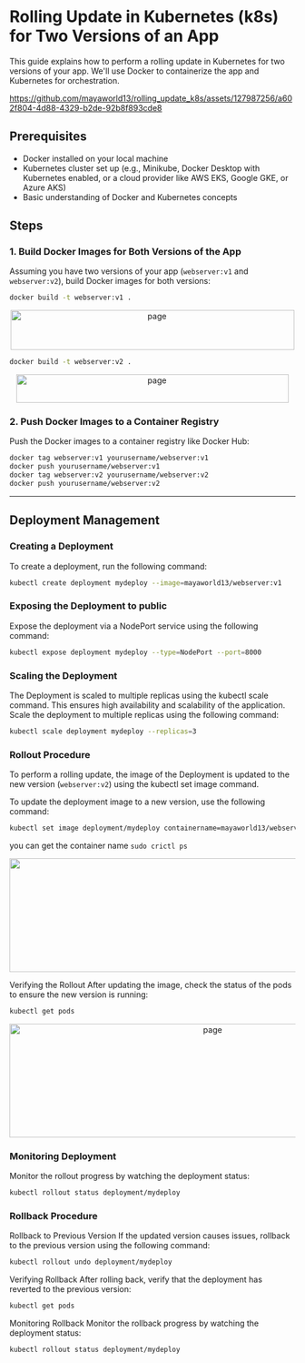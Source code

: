 # Rolling Update in Kubernetes (k8s) for Two Versions of an App

This guide explains how to perform a rolling update in Kubernetes for two versions of your app. We'll use Docker to containerize the app and Kubernetes for orchestration.


https://github.com/mayaworld13/rolling_update_k8s/assets/127987256/a602f804-4d88-4329-b2de-92b8f893cde8


## Prerequisites

- Docker installed on your local machine
- Kubernetes cluster set up (e.g., Minikube, Docker Desktop with Kubernetes enabled, or a cloud provider like AWS EKS, Google GKE, or Azure AKS)
- Basic understanding of Docker and Kubernetes concepts

## Steps

### 1. Build Docker Images for Both Versions of the App

Assuming you have two versions of your app (`webserver:v1` and `webserver:v2`), build Docker images for both versions:

```bash
docker build -t webserver:v1 .
```
<p align="center">
  <img src="https://github.com/mayaworld13/rolling_update_k8s/assets/127987256/ed353a15-194c-42c1-995a-ab4701f6d2bc" alt="page" width="500" height="70" />
</p>


```bash
docker build -t webserver:v2 .
```
<p align="center">
  <img src="https://github.com/mayaworld13/rolling_update_k8s/assets/127987256/3d0455bb-9e0c-4b25-b1ea-d1a750e0d1ed" alt="page" width="480" height="50" />
</p>

### 2. Push Docker Images to a Container Registry

Push the Docker images to a container registry like Docker Hub:

```bash
docker tag webserver:v1 yourusername/webserver:v1
docker push yourusername/webserver:v1
docker tag webserver:v2 yourusername/webserver:v2
docker push yourusername/webserver:v2
```
---

## Deployment Management

### Creating a Deployment
To create a deployment, run the following command:

```bash
kubectl create deployment mydeploy --image=mayaworld13/webserver:v1
```

### Exposing the Deployment to public
Expose the deployment via a NodePort service using the following command:
```bash
kubectl expose deployment mydeploy --type=NodePort --port=8000
```
### Scaling the Deployment
The Deployment is scaled to multiple replicas using the kubectl scale command. This ensures high availability and scalability of the application.
Scale the deployment to multiple replicas using the following command:

```bash
kubectl scale deployment mydeploy --replicas=3
```

### Rollout Procedure
To perform a rolling update, the image of the Deployment is updated to the new version (`webserver:v2`) using the kubectl set image command.

To update the deployment image to a new version, use the following command:

```bash
kubectl set image deployment/mydeploy containername=mayaworld13/webserver:v2
```
you can get the container name `sudo crictl ps`
<p align="center">
  <img src="https://github.com/mayaworld13/rolling_update_k8s/assets/127987256/6256b933-64dc-4ced-baa2-644c93b18070" alt="page" width="1200" height="200" />
</p>




Verifying the Rollout
After updating the image, check the status of the pods to ensure the new version is running:

```bash
kubectl get pods
```
<p align="center">
  <img src="https://github.com/mayaworld13/rolling_update_k8s/assets/127987256/84458102-3eb3-4dc6-b58f-7c73d3af60a4" alt="page" width="700" height="200" />
</p>



### Monitoring Deployment
Monitor the rollout progress by watching the deployment status:

```bash
kubectl rollout status deployment/mydeploy
```


### Rollback Procedure
Rollback to Previous Version
If the updated version causes issues, rollback to the previous version using the following command:

```bash
kubectl rollout undo deployment/mydeploy
```
Verifying Rollback
After rolling back, verify that the deployment has reverted to the previous version:

```bash
kubectl get pods
```
Monitoring Rollback
Monitor the rollback progress by watching the deployment status:

```bash
kubectl rollout status deployment/mydeploy
```
